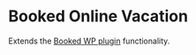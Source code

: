 # Booked Online Vacation
Extends the [Booked WP plugin](https://codecanyon.net/item/booked-appointments-appointment-booking-for-wordpress/9466968) functionality.

